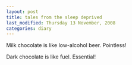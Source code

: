 ```yaml
---
layout: post
title: tales from the sleep deprived
last_modified: Thursday 13 November, 2008
categories: diary
---
```


Milk chocolate is like low-alcohol beer. Pointless!

Dark chocolate is like fuel. Essential!
